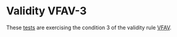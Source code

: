 # Validity VFAV-3

These [tests](.) are exercising the condition 3 of the validity rule [VFAV](../vfav/Readme.md).
